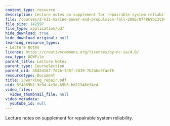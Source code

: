 ```yaml
---
content_type: resource
description: Lecture notes on supplement for repairable system reliability.
file: /courses/2-611-marine-power-and-propulsion-fall-2006/8f4869b13c944c3d69b5bd12346e54c4_23working_repair.pdf
file_size: 142597
file_type: application/pdf
hide_download: true
hide_download_original: null
learning_resource_types:
- Lecture Notes
license: https://creativecommons.org/licenses/by-nc-sa/4.0/
ocw_type: OCWFile
parent_title: Lecture Notes
parent_type: CourseSection
parent_uid: 4842d167-7d2b-2d5f-2d39-7b2abe3faef6
resourcetype: Document
title: 23working_repair.pdf
uid: 8f4869b1-3c94-4c3d-69b5-bd12346e54c4
video_files:
  video_thumbnail_file: null
video_metadata:
  youtube_id: null
---
```

Lecture notes on supplement for repairable system reliability.